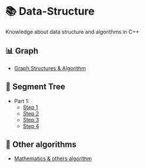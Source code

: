 # 📚 Data-Structure
Knowledge about data structure and algorithms in C++

## 📊 Graph
- [Graph Structures & Algorithm](https://github.com/longtran22092009/Data-Structure/tree/main/New%20Knowledge/Graph)

## 🌲 Segment Tree
- Part 1:
  - [Step 1](https://github.com/longtran22092009/Data-Structure/tree/main/New%20Knowledge/Segment%20Tree/Part%201/Step%201)
  - [Step 2](https://github.com/longtran22092009/Data-Structure/tree/main/New%20Knowledge/Segment%20Tree/Part%201/Step%202)
  - [Step 3](https://github.com/longtran22092009/Data-Structure/tree/main/New%20Knowledge/Segment%20Tree/Part%201/Step%203)
  - [Step 4](https://github.com/longtran22092009/Data-Structure/tree/main/New%20Knowledge/Segment%20Tree/Part%201/Step%204)

## 🧩 Other algorithms
- [Mathematics & others algorithm](https://github.com/longtran22092009/Data-Structure/tree/main/New%20Knowledge/Other%20algorithm)
